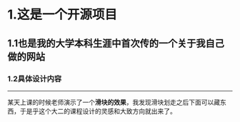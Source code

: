 # 1.这是一个开源项目
## 1.1也是我的大学本科生涯中首次传的一个关于我自己做的网站
### 1.2具体设计内容
***
某天上课的时候老师演示了一个**滑块的效果**，我发现滑块划走之后下面可以藏东西，于是乎这个大二的课程设计的灵感和大致方向就出来了。
````
